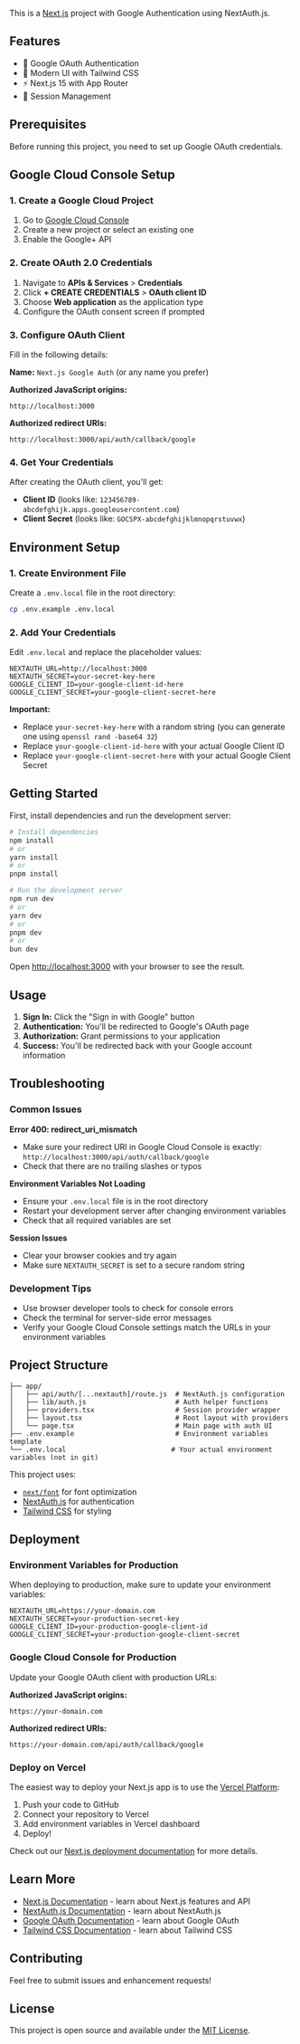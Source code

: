 This is a [Next.js](https://nextjs.org) project with Google Authentication using NextAuth.js.

## Features

- 🔐 Google OAuth Authentication
- 🎨 Modern UI with Tailwind CSS
- ⚡ Next.js 15 with App Router
- 🔄 Session Management

## Prerequisites

Before running this project, you need to set up Google OAuth credentials.

## Google Cloud Console Setup

### 1. Create a Google Cloud Project

1. Go to [Google Cloud Console](https://console.cloud.google.com/)
2. Create a new project or select an existing one
3. Enable the Google+ API

### 2. Create OAuth 2.0 Credentials

1. Navigate to **APIs & Services** > **Credentials**
2. Click **+ CREATE CREDENTIALS** > **OAuth client ID**
3. Choose **Web application** as the application type
4. Configure the OAuth consent screen if prompted

### 3. Configure OAuth Client

Fill in the following details:

**Name:** `Next.js Google Auth` (or any name you prefer)

**Authorized JavaScript origins:**

```
http://localhost:3000
```

**Authorized redirect URIs:**

```
http://localhost:3000/api/auth/callback/google
```

### 4. Get Your Credentials

After creating the OAuth client, you'll get:

- **Client ID** (looks like: `123456789-abcdefghijk.apps.googleusercontent.com`)
- **Client Secret** (looks like: `GOCSPX-abcdefghijklmnopqrstuvwx`)

## Environment Setup

### 1. Create Environment File

Create a `.env.local` file in the root directory:

```bash
cp .env.example .env.local
```

### 2. Add Your Credentials

Edit `.env.local` and replace the placeholder values:

```env
NEXTAUTH_URL=http://localhost:3000
NEXTAUTH_SECRET=your-secret-key-here
GOOGLE_CLIENT_ID=your-google-client-id-here
GOOGLE_CLIENT_SECRET=your-google-client-secret-here
```

**Important:**

- Replace `your-secret-key-here` with a random string (you can generate one using `openssl rand -base64 32`)
- Replace `your-google-client-id-here` with your actual Google Client ID
- Replace `your-google-client-secret-here` with your actual Google Client Secret

## Getting Started

First, install dependencies and run the development server:

```bash
# Install dependencies
npm install
# or
yarn install
# or
pnpm install

# Run the development server
npm run dev
# or
yarn dev
# or
pnpm dev
# or
bun dev
```

Open [http://localhost:3000](http://localhost:3000) with your browser to see the result.

## Usage

1. **Sign In:** Click the "Sign in with Google" button
2. **Authentication:** You'll be redirected to Google's OAuth page
3. **Authorization:** Grant permissions to your application
4. **Success:** You'll be redirected back with your Google account information

## Troubleshooting

### Common Issues

**Error 400: redirect_uri_mismatch**

- Make sure your redirect URI in Google Cloud Console is exactly: `http://localhost:3000/api/auth/callback/google`
- Check that there are no trailing slashes or typos

**Environment Variables Not Loading**

- Ensure your `.env.local` file is in the root directory
- Restart your development server after changing environment variables
- Check that all required variables are set

**Session Issues**

- Clear your browser cookies and try again
- Make sure `NEXTAUTH_SECRET` is set to a secure random string

### Development Tips

- Use browser developer tools to check for console errors
- Check the terminal for server-side error messages
- Verify your Google Cloud Console settings match the URLs in your environment variables

## Project Structure

```
├── app/
│   ├── api/auth/[...nextauth]/route.js  # NextAuth.js configuration
│   ├── lib/auth.js                      # Auth helper functions
│   ├── providers.tsx                    # Session provider wrapper
│   ├── layout.tsx                       # Root layout with providers
│   └── page.tsx                         # Main page with auth UI
├── .env.example                         # Environment variables template
└── .env.local                          # Your actual environment variables (not in git)
```

This project uses:

- [`next/font`](https://nextjs.org/docs/app/building-your-application/optimizing/fonts) for font optimization
- [NextAuth.js](https://next-auth.js.org/) for authentication
- [Tailwind CSS](https://tailwindcss.com/) for styling

## Deployment

### Environment Variables for Production

When deploying to production, make sure to update your environment variables:

```env
NEXTAUTH_URL=https://your-domain.com
NEXTAUTH_SECRET=your-production-secret-key
GOOGLE_CLIENT_ID=your-production-google-client-id
GOOGLE_CLIENT_SECRET=your-production-google-client-secret
```

### Google Cloud Console for Production

Update your Google OAuth client with production URLs:

**Authorized JavaScript origins:**

```
https://your-domain.com
```

**Authorized redirect URIs:**

```
https://your-domain.com/api/auth/callback/google
```

### Deploy on Vercel

The easiest way to deploy your Next.js app is to use the [Vercel Platform](https://vercel.com/new?utm_medium=default-template&filter=next.js&utm_source=create-next-app&utm_campaign=create-next-app-readme):

1. Push your code to GitHub
2. Connect your repository to Vercel
3. Add environment variables in Vercel dashboard
4. Deploy!

Check out our [Next.js deployment documentation](https://nextjs.org/docs/app/building-your-application/deploying) for more details.

## Learn More

- [Next.js Documentation](https://nextjs.org/docs) - learn about Next.js features and API
- [NextAuth.js Documentation](https://next-auth.js.org/) - learn about NextAuth.js
- [Google OAuth Documentation](https://developers.google.com/identity/protocols/oauth2) - learn about Google OAuth
- [Tailwind CSS Documentation](https://tailwindcss.com/docs) - learn about Tailwind CSS

## Contributing

Feel free to submit issues and enhancement requests!

## License

This project is open source and available under the [MIT License](LICENSE).
